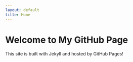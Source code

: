 ```yaml
---
layout: default
title: Home
---
```


# Welcome to My GitHub Page
This site is built with Jekyll and hosted by GitHub Pages!
